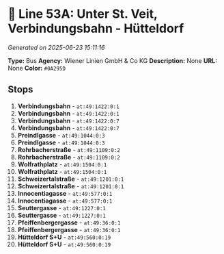 # 🚌 Line 53A: Unter St. Veit, Verbindungsbahn - Hütteldorf

*Generated on 2025-06-23 15:11:16*

**Type:** Bus
**Agency:** Wiener Linien GmbH & Co KG
**Description:** None
**URL:** None
**Color:** `#0A295D`

## Stops

1. **Verbindungsbahn** - `at:49:1422:0:1`
2. **Verbindungsbahn** - `at:49:1422:0:1`
3. **Verbindungsbahn** - `at:49:1422:0:7`
4. **Verbindungsbahn** - `at:49:1422:0:7`
5. **Preindlgasse** - `at:49:1044:0:3`
6. **Preindlgasse** - `at:49:1044:0:3`
7. **Rohrbacherstraße** - `at:49:1109:0:2`
8. **Rohrbacherstraße** - `at:49:1109:0:2`
9. **Wolfrathplatz** - `at:49:1504:0:1`
10. **Wolfrathplatz** - `at:49:1504:0:1`
11. **Schweizertalstraße** - `at:49:1201:0:1`
12. **Schweizertalstraße** - `at:49:1201:0:1`
13. **Innocentiagasse** - `at:49:577:0:1`
14. **Innocentiagasse** - `at:49:577:0:1`
15. **Seuttergasse** - `at:49:1227:0:1`
16. **Seuttergasse** - `at:49:1227:0:1`
17. **Pfeiffenbergergasse** - `at:49:36:0:1`
18. **Pfeiffenbergergasse** - `at:49:36:0:1`
19. **Hütteldorf S+U** - `at:49:560:0:19`
20. **Hütteldorf S+U** - `at:49:560:0:19`